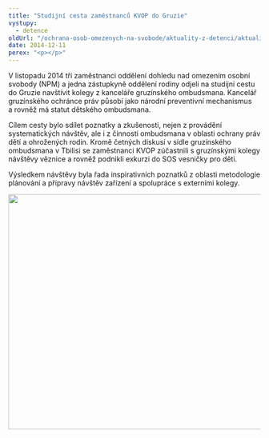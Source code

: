 ```yaml
---
title: "Studijní cesta zaměstnanců KVOP do Gruzie"
vystupy:
  - detence
oldUrl: "/ochrana-osob-omezenych-na-svobode/aktuality-z-detenci/aktuality-z-detenci-2014/studijni-cesta-zamestnancu-kvop-do-gruzie/"
date: 2014-12-11
perex: "<p></p>"
---
```


<!-- imported from the old website -->

<p>V listopadu 2014 tři zaměstnanci oddělení dohledu nad omezením osobní svobody (NPM) a jedna zástupkyně oddělení rodiny odjeli na studijní cestu do Gruzie navštívit kolegy z kanceláře gruzínského ombudsmana. Kancelář gruzínského ochránce práv působí jako národní preventivní mechanismus a rovněž má statut dětského ombudsmana.</p><p>Cílem cesty bylo sdílet poznatky a zkušenosti, nejen z provádění systematických návštěv, ale i z činnosti ombudsmana v oblasti ochrany práv dětí a ohrožených rodin. Kromě četných diskusí v sídle gruzínského ombudsmana v Tbilisi se zaměstnanci KVOP zúčastnili s gruzínskými kolegy návštěvy věznice a rovněž podnikli exkurzi do SOS vesničky pro děti. </p><p>Výsledkem návštěvy byla řada inspirativních poznatků z oblasti metodologie plánování a přípravy návštěv zařízení a spolupráce s externími kolegy.</p><p><img src="https://www.ochrance.cz/uploads/RTEmagicC_gruzie.jpg.jpg" height="471" width="629" alt="" /></p>

